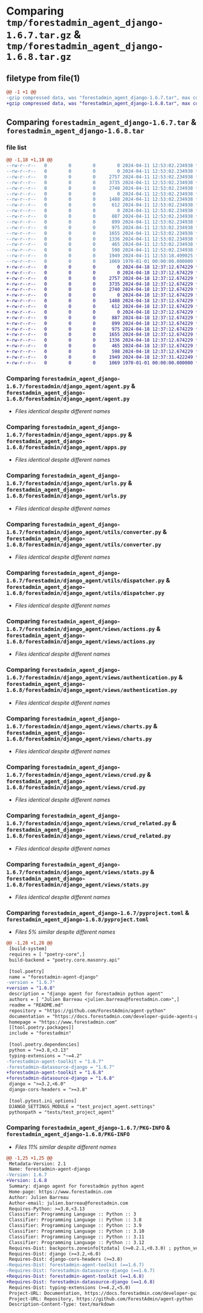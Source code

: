 # Comparing `tmp/forestadmin_agent_django-1.6.7.tar.gz` & `tmp/forestadmin_agent_django-1.6.8.tar.gz`

## filetype from file(1)

```diff
@@ -1 +1 @@
-gzip compressed data, was "forestadmin_agent_django-1.6.7.tar", max compression
+gzip compressed data, was "forestadmin_agent_django-1.6.8.tar", max compression
```

## Comparing `forestadmin_agent_django-1.6.7.tar` & `forestadmin_agent_django-1.6.8.tar`

### file list

```diff
@@ -1,18 +1,18 @@
--rw-r--r--   0        0        0        0 2024-04-11 12:53:02.234938 forestadmin_agent_django-1.6.7/README.md
--rw-r--r--   0        0        0        0 2024-04-11 12:53:02.234938 forestadmin_agent_django-1.6.7/forestadmin/django_agent/__init__.py
--rw-r--r--   0        0        0     2757 2024-04-11 12:53:02.234938 forestadmin_agent_django-1.6.7/forestadmin/django_agent/agent.py
--rw-r--r--   0        0        0     3735 2024-04-11 12:53:02.234938 forestadmin_agent_django-1.6.7/forestadmin/django_agent/apps.py
--rw-r--r--   0        0        0     2740 2024-04-11 12:53:02.234938 forestadmin_agent_django-1.6.7/forestadmin/django_agent/urls.py
--rw-r--r--   0        0        0        0 2024-04-11 12:53:02.234938 forestadmin_agent_django-1.6.7/forestadmin/django_agent/utils/__init__.py
--rw-r--r--   0        0        0     1488 2024-04-11 12:53:02.234938 forestadmin_agent_django-1.6.7/forestadmin/django_agent/utils/converter.py
--rw-r--r--   0        0        0      612 2024-04-11 12:53:02.234938 forestadmin_agent_django-1.6.7/forestadmin/django_agent/utils/dispatcher.py
--rw-r--r--   0        0        0        0 2024-04-11 12:53:02.234938 forestadmin_agent_django-1.6.7/forestadmin/django_agent/views/__init__.py
--rw-r--r--   0        0        0      887 2024-04-11 12:53:02.234938 forestadmin_agent_django-1.6.7/forestadmin/django_agent/views/actions.py
--rw-r--r--   0        0        0      899 2024-04-11 12:53:02.234938 forestadmin_agent_django-1.6.7/forestadmin/django_agent/views/authentication.py
--rw-r--r--   0        0        0      975 2024-04-11 12:53:02.234938 forestadmin_agent_django-1.6.7/forestadmin/django_agent/views/charts.py
--rw-r--r--   0        0        0     1655 2024-04-11 12:53:02.234938 forestadmin_agent_django-1.6.7/forestadmin/django_agent/views/crud.py
--rw-r--r--   0        0        0     1336 2024-04-11 12:53:02.234938 forestadmin_agent_django-1.6.7/forestadmin/django_agent/views/crud_related.py
--rw-r--r--   0        0        0      465 2024-04-11 12:53:02.234938 forestadmin_agent_django-1.6.7/forestadmin/django_agent/views/index.py
--rw-r--r--   0        0        0      598 2024-04-11 12:53:02.234938 forestadmin_agent_django-1.6.7/forestadmin/django_agent/views/stats.py
--rw-r--r--   0        0        0     1949 2024-04-11 12:53:18.499025 forestadmin_agent_django-1.6.7/pyproject.toml
--rw-r--r--   0        0        0     1069 1970-01-01 00:00:00.000000 forestadmin_agent_django-1.6.7/PKG-INFO
+-rw-r--r--   0        0        0        0 2024-04-18 12:37:12.674229 forestadmin_agent_django-1.6.8/README.md
+-rw-r--r--   0        0        0        0 2024-04-18 12:37:12.674229 forestadmin_agent_django-1.6.8/forestadmin/django_agent/__init__.py
+-rw-r--r--   0        0        0     2757 2024-04-18 12:37:12.674229 forestadmin_agent_django-1.6.8/forestadmin/django_agent/agent.py
+-rw-r--r--   0        0        0     3735 2024-04-18 12:37:12.674229 forestadmin_agent_django-1.6.8/forestadmin/django_agent/apps.py
+-rw-r--r--   0        0        0     2740 2024-04-18 12:37:12.674229 forestadmin_agent_django-1.6.8/forestadmin/django_agent/urls.py
+-rw-r--r--   0        0        0        0 2024-04-18 12:37:12.674229 forestadmin_agent_django-1.6.8/forestadmin/django_agent/utils/__init__.py
+-rw-r--r--   0        0        0     1488 2024-04-18 12:37:12.674229 forestadmin_agent_django-1.6.8/forestadmin/django_agent/utils/converter.py
+-rw-r--r--   0        0        0      612 2024-04-18 12:37:12.674229 forestadmin_agent_django-1.6.8/forestadmin/django_agent/utils/dispatcher.py
+-rw-r--r--   0        0        0        0 2024-04-18 12:37:12.674229 forestadmin_agent_django-1.6.8/forestadmin/django_agent/views/__init__.py
+-rw-r--r--   0        0        0      887 2024-04-18 12:37:12.674229 forestadmin_agent_django-1.6.8/forestadmin/django_agent/views/actions.py
+-rw-r--r--   0        0        0      899 2024-04-18 12:37:12.674229 forestadmin_agent_django-1.6.8/forestadmin/django_agent/views/authentication.py
+-rw-r--r--   0        0        0      975 2024-04-18 12:37:12.674229 forestadmin_agent_django-1.6.8/forestadmin/django_agent/views/charts.py
+-rw-r--r--   0        0        0     1655 2024-04-18 12:37:12.674229 forestadmin_agent_django-1.6.8/forestadmin/django_agent/views/crud.py
+-rw-r--r--   0        0        0     1336 2024-04-18 12:37:12.674229 forestadmin_agent_django-1.6.8/forestadmin/django_agent/views/crud_related.py
+-rw-r--r--   0        0        0      465 2024-04-18 12:37:12.674229 forestadmin_agent_django-1.6.8/forestadmin/django_agent/views/index.py
+-rw-r--r--   0        0        0      598 2024-04-18 12:37:12.674229 forestadmin_agent_django-1.6.8/forestadmin/django_agent/views/stats.py
+-rw-r--r--   0        0        0     1949 2024-04-18 12:37:31.422249 forestadmin_agent_django-1.6.8/pyproject.toml
+-rw-r--r--   0        0        0     1069 1970-01-01 00:00:00.000000 forestadmin_agent_django-1.6.8/PKG-INFO
```

### Comparing `forestadmin_agent_django-1.6.7/forestadmin/django_agent/agent.py` & `forestadmin_agent_django-1.6.8/forestadmin/django_agent/agent.py`

 * *Files identical despite different names*

### Comparing `forestadmin_agent_django-1.6.7/forestadmin/django_agent/apps.py` & `forestadmin_agent_django-1.6.8/forestadmin/django_agent/apps.py`

 * *Files identical despite different names*

### Comparing `forestadmin_agent_django-1.6.7/forestadmin/django_agent/urls.py` & `forestadmin_agent_django-1.6.8/forestadmin/django_agent/urls.py`

 * *Files identical despite different names*

### Comparing `forestadmin_agent_django-1.6.7/forestadmin/django_agent/utils/converter.py` & `forestadmin_agent_django-1.6.8/forestadmin/django_agent/utils/converter.py`

 * *Files identical despite different names*

### Comparing `forestadmin_agent_django-1.6.7/forestadmin/django_agent/utils/dispatcher.py` & `forestadmin_agent_django-1.6.8/forestadmin/django_agent/utils/dispatcher.py`

 * *Files identical despite different names*

### Comparing `forestadmin_agent_django-1.6.7/forestadmin/django_agent/views/actions.py` & `forestadmin_agent_django-1.6.8/forestadmin/django_agent/views/actions.py`

 * *Files identical despite different names*

### Comparing `forestadmin_agent_django-1.6.7/forestadmin/django_agent/views/authentication.py` & `forestadmin_agent_django-1.6.8/forestadmin/django_agent/views/authentication.py`

 * *Files identical despite different names*

### Comparing `forestadmin_agent_django-1.6.7/forestadmin/django_agent/views/charts.py` & `forestadmin_agent_django-1.6.8/forestadmin/django_agent/views/charts.py`

 * *Files identical despite different names*

### Comparing `forestadmin_agent_django-1.6.7/forestadmin/django_agent/views/crud.py` & `forestadmin_agent_django-1.6.8/forestadmin/django_agent/views/crud.py`

 * *Files identical despite different names*

### Comparing `forestadmin_agent_django-1.6.7/forestadmin/django_agent/views/crud_related.py` & `forestadmin_agent_django-1.6.8/forestadmin/django_agent/views/crud_related.py`

 * *Files identical despite different names*

### Comparing `forestadmin_agent_django-1.6.7/forestadmin/django_agent/views/stats.py` & `forestadmin_agent_django-1.6.8/forestadmin/django_agent/views/stats.py`

 * *Files identical despite different names*

### Comparing `forestadmin_agent_django-1.6.7/pyproject.toml` & `forestadmin_agent_django-1.6.8/pyproject.toml`

 * *Files 5% similar despite different names*

```diff
@@ -1,28 +1,28 @@
 [build-system]
 requires = [ "poetry-core",]
 build-backend = "poetry.core.masonry.api"
 
 [tool.poetry]
 name = "forestadmin-agent-django"
-version = "1.6.7"
+version = "1.6.8"
 description = "django agent for forestadmin python agent"
 authors = [ "Julien Barreau <julien.barreau@forestadmin.com>",]
 readme = "README.md"
 repository = "https://github.com/ForestAdmin/agent-python"
 documentation = "https://docs.forestadmin.com/developer-guide-agents-python/"
 homepage = "https://www.forestadmin.com"
 [[tool.poetry.packages]]
 include = "forestadmin"
 
 [tool.poetry.dependencies]
 python = ">=3.8,<3.13"
 typing-extensions = "~=4.2"
-forestadmin-agent-toolkit = "1.6.7"
-forestadmin-datasource-django = "1.6.7"
+forestadmin-agent-toolkit = "1.6.8"
+forestadmin-datasource-django = "1.6.8"
 django = ">=3.2,<6.0"
 django-cors-headers = ">=3.8"
 
 [tool.pytest.ini_options]
 DJANGO_SETTINGS_MODULE = "test_project_agent.settings"
 pythonpath = "tests/test_project_agent"
```

### Comparing `forestadmin_agent_django-1.6.7/PKG-INFO` & `forestadmin_agent_django-1.6.8/PKG-INFO`

 * *Files 11% similar despite different names*

```diff
@@ -1,25 +1,25 @@
 Metadata-Version: 2.1
 Name: forestadmin-agent-django
-Version: 1.6.7
+Version: 1.6.8
 Summary: django agent for forestadmin python agent
 Home-page: https://www.forestadmin.com
 Author: Julien Barreau
 Author-email: julien.barreau@forestadmin.com
 Requires-Python: >=3.8,<3.13
 Classifier: Programming Language :: Python :: 3
 Classifier: Programming Language :: Python :: 3.8
 Classifier: Programming Language :: Python :: 3.9
 Classifier: Programming Language :: Python :: 3.10
 Classifier: Programming Language :: Python :: 3.11
 Classifier: Programming Language :: Python :: 3.12
 Requires-Dist: backports.zoneinfo[tzdata] (>=0.2.1,<0.3.0) ; python_version < "3.9"
 Requires-Dist: django (>=3.2,<6.0)
 Requires-Dist: django-cors-headers (>=3.8)
-Requires-Dist: forestadmin-agent-toolkit (==1.6.7)
-Requires-Dist: forestadmin-datasource-django (==1.6.7)
+Requires-Dist: forestadmin-agent-toolkit (==1.6.8)
+Requires-Dist: forestadmin-datasource-django (==1.6.8)
 Requires-Dist: typing-extensions (>=4.2,<5.0)
 Project-URL: Documentation, https://docs.forestadmin.com/developer-guide-agents-python/
 Project-URL: Repository, https://github.com/ForestAdmin/agent-python
 Description-Content-Type: text/markdown
```

